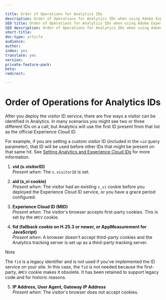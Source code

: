 ```yaml
---

title: Order of Operations for Analytics IDs
description: Order of Operations for Analytics IDs when using Adobe Experience Cloud ID ServiceI
SEO title: Order of Operations for Analytics IDs when using Adobe Experience Cloud ID Service
SEO description: Order of Operations for Analytics IDs when using Adobe Experience Cloud ID Service
short-title:
doc-type: article
audience:
author:
index: yes
translate: yes
version:
private-feature-pack:
beta:
redirect:

---
```


# Order of Operations for Analytics IDs

After you deploy the visitor ID service, there are five ways a visitor can be identified in Analytics. In many scenarios you might see two or three different IDs on a call, but Analytics will use the first ID present from that list as the official Experience Cloud ID. 

For example, if you are setting a custom visitor ID (included in the `vid` query parameter), that ID will be used before other IDs that might be present on that same hit. See [Setting Analytics and Experience Cloud IDs](reference-analytics-ids.md) for more information.

1. **vid (s.visitorID)**\
*Present when*: The `s.visitorID` is set.

2. **aid (s_vi cookie)**\
*Present when*: The visitor had an existing `s_vi` cookie before you deployed the Experience Cloud ID service, or you have a grace period configured.

3. **Experience Cloud ID (MID)**\
*Present when*: The visitor's browser accepts first-party cookies. This is set by the `AMCV` cookie.

4. **fid (fallback cookie on H.25.3 or newer, or AppMeasurement for JavaScript)**\
*Present when*: A browser doesn't accept third-party cookies and the Analytics tracking server is set up as a third-party tracking server.

>[!NOTE]
>The `fid` is a legacy identifier and is not used if you've implemented the ID service on your site. In this case, the `fid` is not needed because the first-party, `AMCV` cookie makes it obsolete. It has been retained to support legacy code and for historic reasons.

5. **IP Address, User Agent, Gateway IP Address**\
*Present when*: The visitor's browser does not accept cookies.
